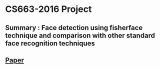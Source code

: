 # CS663-2016 Project
## Summary : Face detection using fisherface technique and comparison with other standard face recognition techniques
## [Paper](http://ieeexplore.ieee.org/stamp/stamp.jsp?arnumber=598228)
